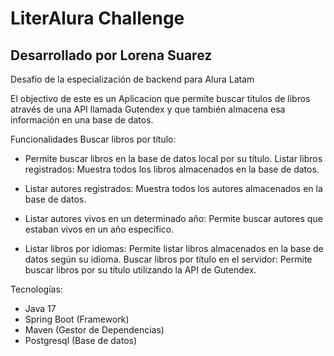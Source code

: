 # LiterAlura Challenge

## Desarrollado por Lorena Suarez

Desafío de la especialización de backend para Alura Latam

El objectivo de este es un Aplicacion que permite buscar títulos de libros através de una API llamada Gutendex y que también almacena esa información en una base de datos.

Funcionalidades Buscar libros por título: 

 - Permite buscar libros en la base de datos local por su título. Listar
   libros registrados: Muestra todos los libros almacenados en la base
   de datos. 
   
 - Listar autores registrados: Muestra todos los autores
   almacenados en la base de datos. 
 - Listar autores vivos en un determinado año: Permite buscar autores que estaban  vivos en un año específico. 
 - Listar libros por idiomas: Permite listar libros almacenados en la base de datos según su idioma. Buscar libros por título en el servidor: Permite buscar libros por su título utilizando  la API de Gutendex.

 Tecnologías:
 

 - Java 17 
 - Spring Boot (Framework) 
 - Maven (Gestor de Dependencias) 
 - Postgresql (Base de datos)
